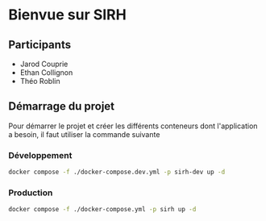 # Bienvue sur SIRH

## Participants

- Jarod Couprie
- Ethan Collignon
- Théo Roblin

## Démarrage du projet

Pour démarrer le projet et créer les différents conteneurs dont l'application a besoin, il faut utiliser la commande
suivante

### Développement

```bash
docker compose -f ./docker-compose.dev.yml -p sirh-dev up -d
```

### Production

```bash
docker compose -f ./docker-compose.yml -p sirh up -d
```

